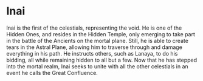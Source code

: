 # Inai
Inai is the first of the celestials, representing the void. He is one of the Hidden Ones, and resides in the Hidden Temple, only emerging to take part in the battle of the Ancients on the mortal plane. Still, he is able to create tears in the Astral Plane, allowing him to traverse through and damage everything in his path. He instructs others, such as Lanaya, to do his bidding, all while remaining hidden to all but a few. Now that he has stepped into the mortal realm, Inai seeks to unite with all the other celestials in an event he calls the Great Confluence.
